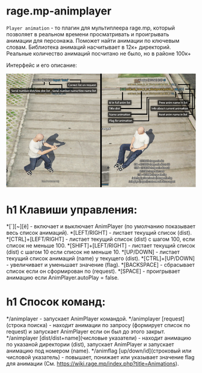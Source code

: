 # rage.mp-animplayer
`Player animation` - то плагин для мультиплеера rage.mp, который позволяет в реальном времени просматривать и проигрывать анимации для персонажа.
Поможет найти анимации по ключевым словам. Библиотека анимаций насчитывает в 12к+ директорий. Реальные количество анимаций посчитано не было, но в районе 100к+

Интерфейс и его описание:

![Иллюстрация интерфейса с кратким описанием](https://github.com/TurEduard/rage.mp-animplayer/blob/master/gui.png)

h1 Клавиши управления:
=====================
*[\`][\~][ё] - включает и выключает AnimPlayer (по умолчанию показывает весь список анимаций).
*[LEFT/RIGHT] - листает текущий список (dist).
*[CTRL]+[LEFT/RIGHT] -  листает текущий список (dist) с шагом 100, если список не меньше 100.
*[SHIFT]+[LEFT/RIGHT] - листает текущий список (dist) с шагом 10 если список не меньше 10.
*[UP/DOWN] - листает текущий список анимаций (name) у текущего (dist).
*[CTRL]+[UP/DOWN] - увеличивает и уменьшает значение (flag).
*[BACKSPACE] - сбрасывает список если он сформирован по (request).
*[SPACE] - проигрывает анимацию если AnimPlayer.autoPlay = false.

h1 Спосок команд:
=====================
*/animplayer - запускает AnimPlayer командой.
*/animplayer [request](строка поиска) - находит анимации по запросу (формирует список по request) и запускает AnimPlayer если он был до этого закрыт.
*/animplayer [dist/dist+name](числовые указатели) - находит анимацию по указаной директории (dist), запускает AnimPlayer и запускает анимацию под номером (name).
*/animflag [up/down/id](строковый или числовой указатель) - повышает, понижает или указывает значение flag для анимации (См. <https://wiki.rage.mp/index.php?title=Animations>).


